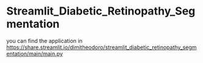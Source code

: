 # Streamlit_Diabetic_Retinopathy_Segmentation

you can find the application in 
https://share.streamlit.io/dimitheodoro/streamlit_diabetic_retinopathy_segmentation/main/main.py 
